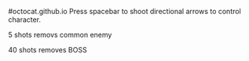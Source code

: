 #octocat.github.io
Press spacebar to shoot
directional arrows to control character.

5 shots removs common enemy

40 shots removes BOSS